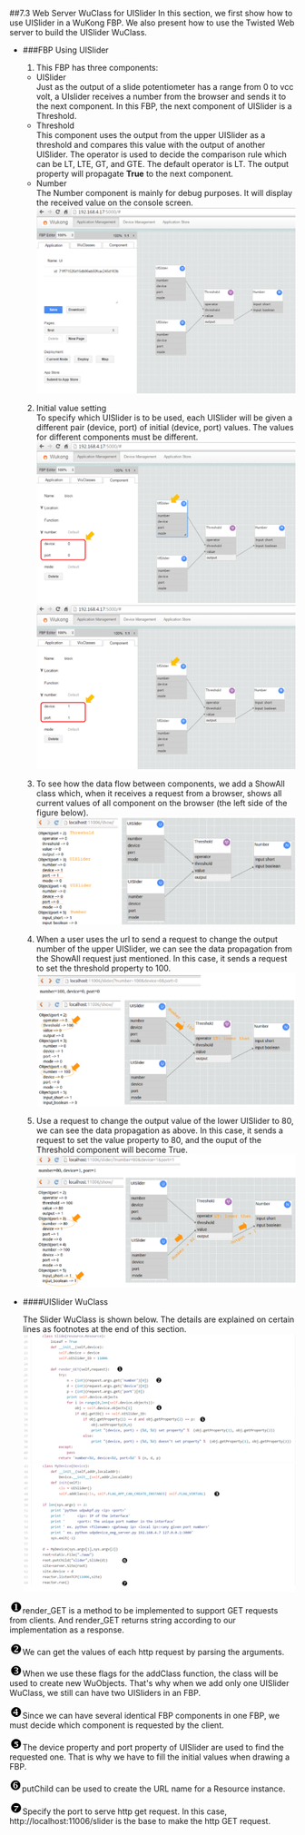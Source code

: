 ##7.3 Web Server WuClass for UISlider
In this section, we first show how to use UISlider in a WuKong FBP. 
We also present how to use the Twisted Web server to build the UISlider WuClass.  

* ###FBP Using UISlider   
  1. This FBP has three components:  

    * UISlider  
Just as the output of a slide potentiometer has a range from 0 to vcc volt, a UIslider  receives a number from the browser and sends it to the next component. In this FBP, the next component of UISlider is a Threshold.  
    * Threshold  
This component  uses the output  from the upper UISlider as a threshold and compares this value with the output  of another UISlider. The operator is used to decide the comparison rule which can be LT, LTE, GT, and GTE. The default operator is LT. The output property will propagate **True** to the next component.   
    * Number  
The Number component is mainly  for debug purposes. It will display the received value on the console screen.   
![](https://raw.githubusercontent.com/wukong-ntu/wukong-gitbook-figures/master/figures/07-Advanced/Logic/1.png)  
  
  2. Initial value setting  
  To specify which UISlider is to be used, each UISlider will be given a different pair (device, port) of initial (device, port) values. The values for different components must be different. 
![](https://raw.githubusercontent.com/wukong-ntu/wukong-gitbook-figures/master/figures/07-Advanced/Logic/2.png)
![](https://raw.githubusercontent.com/wukong-ntu/wukong-gitbook-figures/master/figures/07-Advanced/Logic/3.png)
  
  3. To see how the data flow between components, we add a ShowAll class which, when it receives a request from a browser,  shows all current values of all component on the browser (the left side of the figure below). 
![](https://raw.githubusercontent.com/wukong-ntu/wukong-gitbook-figures/master/figures/07-Advanced/Logic/4.png)   

  4. When a user uses the url to send a request to change the output number of the upper UISlider, we can see the data propagation from the ShowAll request just mentioned. In this case, it sends a request to set the threshold property to 100.  
![](https://raw.githubusercontent.com/wukong-ntu/wukong-gitbook-figures/master/figures/07-Advanced/Logic/5.png)   
  
  5. Use a request to change the output value of the lower UISlider to 80, we can see the data propagation as above. In this case, it sends a request to set the value property to 80, and the ouput of the Threshold component will become True.   
 ![](https://raw.githubusercontent.com/wukong-ntu/wukong-gitbook-figures/master/figures/07-Advanced/Logic/8.png)
 

* ####UISlider WuClass   
  
  The Slider WuClass is shown below. The details are explained on certain lines as footnotes at the end of this section.
  ![](https://raw.githubusercontent.com/wukong-ntu/wukong-gitbook-figures/master/figures/07-Advanced/uislider_wuclass2.png)  
 ![](https://raw.githubusercontent.com/wukong-ntu/wukong-gitbook-figures/master/figures/07-Advanced/uislider_wuclass3.png)

![](https://raw.githubusercontent.com/wukong-ntu/wukong-gitbook-figures/master/figures/07-Advanced/no1.png)render_GET is a method to be implemented to support GET requests from clients. And render_GET returns string according to our implementation as a response.  

![](https://raw.githubusercontent.com/wukong-ntu/wukong-gitbook-figures/master/figures/07-Advanced/no2.png)We can get the values of each http request by parsing the arguments.   

![](https://raw.githubusercontent.com/wukong-ntu/wukong-gitbook-figures/master/figures/07-Advanced/no3.png)When we use these flags for the addClass function, the class will be used to create new WuObjects. That's why when we add only one UISlider WuClass, we still can have two UISliders in an FBP.    

![](https://raw.githubusercontent.com/wukong-ntu/wukong-gitbook-figures/master/figures/07-Advanced/no4.png)Since we can have several identical FBP components in one FBP, we must decide which component is requested by the client.      

![](https://raw.githubusercontent.com/wukong-ntu/wukong-gitbook-figures/master/figures/07-Advanced/no5.png)The device property and port property of UISlider are used to find the requested one. That is why we have to fill the initial values when drawing a FBP.  

![](https://raw.githubusercontent.com/wukong-ntu/wukong-gitbook-figures/master/figures/07-Advanced/no6.png)putChild can be used to create the URL name for a Resource instance.  
  
![](https://raw.githubusercontent.com/wukong-ntu/wukong-gitbook-figures/master/figures/07-Advanced/no7.png)Specify the port to serve http get request. In this case, http://localhost:11006/slider is the base to make the http GET request.   


